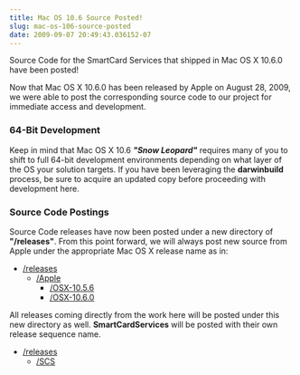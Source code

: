 ```yaml
---
title: Mac OS 10.6 Source Posted!
slug: mac-os-106-source-posted
date: 2009-09-07 20:49:43.036152-07
---
```


Source Code for the SmartCard Services that shipped in Mac OS X 10.6.0 have been posted!

Now that Mac OS X 10.6.0 has been released by Apple on August 28, 2009, we were able to post the corresponding source code to our project for immediate access and development.

<!--more-->

### 64-Bit Development

Keep in mind that Mac OS X 10.6 ***"Snow Leopard"*** requires many of you to shift to full 64-bit development environments depending on what layer of the OS your solution targets. If you have been leveraging the **darwinbuild** process, be sure to acquire an updated copy before proceeding with development here.

### Source Code Postings

Source Code releases have now been posted under a new directory of **"/releases"**. From this point forward, we will always post new source from Apple under the appropriate Mac OS X release name as in:

* [/releases](https://smartcardservices.macosforge.org/trac/browser/releases "Releases")
  * [/Apple](https://smartcardservices.macosforge.org/trac/browser/releases/Apple "Apple Releases")
    * [/OSX-10.5.6](https://smartcardservices.macosforge.org/trac/browser/releases/Apple/OSX-10.5.6 "Apple Mac OS X 10.5.6")
    * [/OSX-10.6.0](https://smartcardservices.macosforge.org/trac/browser/releases/Apple/OSX-10.6.0 "Apple Mac OS X 10.6.0")

All releases coming directly from the work here will be posted under this new directory as well. **SmartCardServices** will be posted with their own release sequence name.

* [/releases](https://smartcardservices.macosforge.org/trac/browser/releases "Releases")
  * [/SCS](https://smartcardservices.macosforge.org/trac/browser/releases/SCS "SCS Releases")
